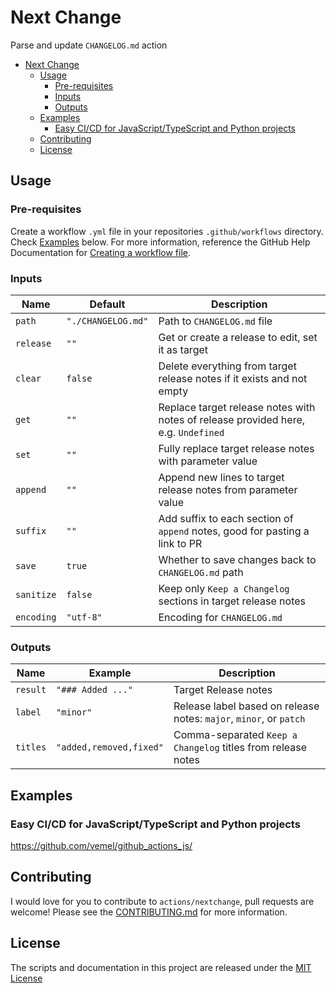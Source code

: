 # Next Change

Parse and update `CHANGELOG.md` action

- [Next Change](#next-change)
  - [Usage](#usage)
    - [Pre-requisites](#pre-requisites)
    - [Inputs](#inputs)
    - [Outputs](#outputs)
  - [Examples](#examples)
    - [Easy CI/CD for JavaScript/TypeScript and Python projects](#easy-cicd-for-javascripttypescript-and-python-projects)
  - [Contributing](#contributing)
  - [License](#license)

## Usage
### Pre-requisites
Create a workflow `.yml` file in your repositories `.github/workflows` directory. Check [Examples](#examples) below. For more information, reference the GitHub Help Documentation for [Creating a workflow file](https://help.github.com/en/articles/configuring-a-workflow#creating-a-workflow-file).

### Inputs
| Name | Default | Description |
| - | - | - |
| `path` | `"./CHANGELOG.md"` | Path to `CHANGELOG.md` file |
| `release` | `""` | Get or create a release to edit, set it as target |
| `clear` | `false` | Delete everything from target release notes if it exists and not empty |
| `get` | `""` | Replace target release notes with notes of release provided here, e.g. `Undefined` |
| `set` | `""` | Fully replace target release notes with parameter value |
| `append` | `""` | Append new lines to target release notes from parameter value |
| `suffix` | `""` | Add suffix to each section of `append` notes, good for pasting a link to PR |
| `save` | `true` | Whether to save changes back to `CHANGELOG.md` path |
| `sanitize` | `false` | Keep only `Keep a Changelog` sections in target release notes |
| `encoding` | `"utf-8"` | Encoding for `CHANGELOG.md` |

### Outputs
| Name | Example | Description |
| - | - | - |
| `result` | `"### Added ..."` | Target Release notes |
| `label` | `"minor"` | Release label based on release notes: `major`, `minor`, or `patch` |
| `titles` | `"added,removed,fixed"` | Comma-separated `Keep a Changelog` titles from release notes |

## Examples
### Easy CI/CD for JavaScript/TypeScript and Python projects
https://github.com/vemel/github_actions_js/

## Contributing
I would love for you to contribute to `actions/nextchange`, pull requests are welcome! Please see the [CONTRIBUTING.md](CONTRIBUTING.md) for more information.

## License
The scripts and documentation in this project are released under the [MIT License](LICENSE)
